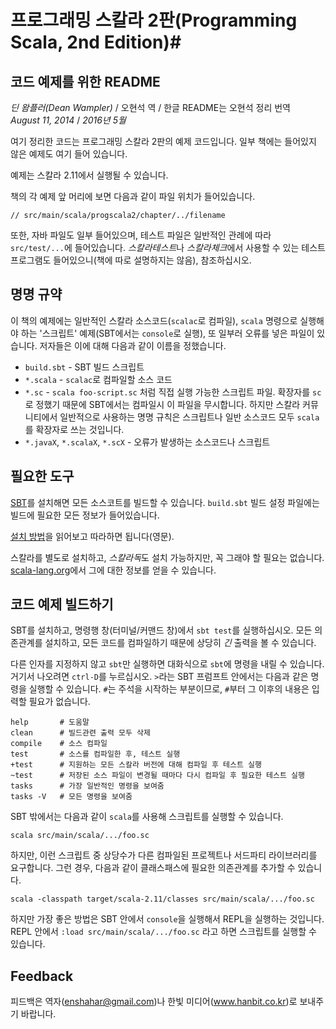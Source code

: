 # 프로그래밍 스칼라 2판(Programming Scala, 2nd Edition)#

## 코드 예제를 위한 README #

*딘 왐플러(Dean Wampler)* / 오현석 역 / 한글 README는 오현석 정리 번역<br/>
*August 11, 2014* / *2016년 5월*

여기 정리한 코드는 프로그래밍 스칼라 2판의 예제 코드입니다. 일부 책에는 들어있지 않은 예제도 여기 들어 있습니다. 

예제는 스칼라 2.11에서 실행될 수 있습니다.

책의 각 예제 앞 머리에 보면 다음과 같이 파일 위치가 들어있습니다. 

```
// src/main/scala/progscala2/chapter/../filename
```

또한, 자바 파일도 일부 들어있으며, 테스트 파일은 일반적인 관례에 따라 `src/test/...`에 들어있습니다. *스칼라테스트*나 *스칼라체크*에서 사용할 수 있는 테스트 프로그램도 들어있으니(책에 따로 설명하지는 않음), 참조하십시오.

## 명명 규약

이 책의 예제에는 일반적인 스칼라 소스코드(`scalac`로 컴파일), `scala` 명령으로 실행해야 하는 '스크립트' 예제(SBT에서는 `console`로 실행), 또 일부러 오류를 넣은 파일이 있습니다. 저자들은 이에 대해 다음과 같이 이름을 정했습니다.

- `build.sbt` - SBT 빌드 스크립트
- `*.scala` - `scalac`로 컴파일할 소스 코드
- `*.sc` - `scala foo-script.sc` 처럼 직접 실행 가능한 스크립트 파일. 확장자를 `sc`로 정했기 때문에 SBT에서는 컴파일시 이 파일을 무시합니다. 하지만 스칼라 커뮤니티에서 일반적으로 사용하는 명명 규칙은 스크립트나 일반 소스코드 모두 `scala`를 확장자로 쓰는 것입니다.
- `*.javaX`, `*.scalaX`, `*.scX` - 오류가 발생하는 소스코드나 스크립트

## 필요한 도구

[SBT](http://www.scala-sbt.org/release/docs/Getting-Started/Setup.html)를 설치해면 모든 소스코트를 빌드할 수 있습니다.   `build.sbt` 빌드 설정 파일에는 빌드에 필요한 모든 정보가 들어있습니다.

[설치 방법](http://www.scala-sbt.org/release/docs/Getting-Started/Setup.html)을 읽어보고 따라하면 됩니다(영문).

스칼라를 별도로 설치하고, *스칼라독*도 설치 가능하지만, 꼭 그래야 할 필요는 없습니다. [scala-lang.org](http://scala-lang.org)에서 그에 대한 정보를 얻을 수 있습니다.

## 코드 예제 빌드하기

SBT를 설치하고, 명령행 창(터미널/커맨드 창)에서 `sbt test`를 실행하십시오. 모든 의존관계를 설치하고, 모든 코드를 컴파일하기 때문에 상당히 *긴* 출력을 볼 수 있습니다. 

다른 인자를 지정하지 않고 `sbt`만 실행하면 대화식으로 `sbt`에 명령을 내릴 수 있습니다. 거기서 나오려면 `ctrl-D`를 누르십시오. `>`라는 SBT 프럼프트 안에서는 다음과 같은 명령을 실행할 수 있습니다. `#`는 주석을 시작하는 부분이므로, `#`부터 그 이후의 내용은 입력할 필요가 없습니다.

	help       # 도움말
	clean      # 빌드관련 출력 모두 삭제
	compile    # 소스 컴파일
	test       # 소스를 컴파일한 후, 테스트 실행
	+test      # 지원하는 모든 스칼라 버전에 대해 컴파일 후 테스트 실행
	~test      # 저장된 소스 파일이 변경될 때마다 다시 컴파일 후 필요한 테스트 실행
	tasks      # 가장 일반적인 명령을 보여줌
	tasks -V   # 모든 명령을 보여줌

SBT 밖에서는 다음과 같이 `scala`를 사용해 스크립트를 실행할 수 있습니다.

    scala src/main/scala/.../foo.sc

하지만, 이런 스크립트 중 상당수가 다른 컴파일된 프로젝트나 서드파티 라이브러리를 요구합니다. 그런 경우, 다음과 같이 클래스패스에 필요한 의존관계를 추가할 수 있습니다.

    scala -classpath target/scala-2.11/classes src/main/scala/.../foo.sc

하지만 가장 좋은 방법은 SBT 안에서 `console`을 실행해서 REPL을 실행하는 것입니다. REPL 안에서 `:load src/main/scala/.../foo.sc` 라고 하면 스크립트를 실행할 수 있습니다.

## Feedback ##

피드백은 역자(enshahar@gmail.com)나 한빛 미디어(www.hanbit.co.kr)로 보내주기 바랍니다.
